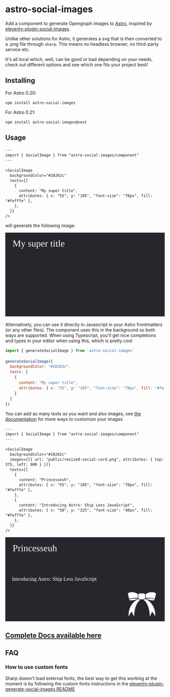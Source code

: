 # astro-social-images

Add a component to generate Opengraph images to [Astro](https://astro.build/), inspired by [eleventy-plugin-social-images](https://github.com/manustays/eleventy-plugin-generate-social-images).

Unlike other solutions for Astro, it generates a svg that is then converted to a .png file through `sharp`. This means no headless browser, no third-party service etc.

It's all local which, well, can be good or bad depending on your needs, check out different options and see which one fits your project best!

## Installing

For Astro 0.20:

```shell
npm install astro-social-images
```

For Astro 0.21:

```shell
npm install astro-social-images@next
```

## Usage

```astro
---
import { SocialImage } from "astro-social-images/component"
---

<SocialImage
  backgroundColor="#28262c"
  texts={[
    {
      content: "My super title",
      attributes: { x: "55", y: "105", "font-size": "70px", fill: "#fefffe" },
    },
  ]}
/>
```

will generate the following image:

![Image with "My super title" written in the top-left corner](./assets/screenshot.png)

Alternatively, you can use it directly in Javascript in your Astro frontmatters (or any other files). The component uses this in the background so both ways are supported. When using Typescript, you'll get nice completions and types in your editor when using this, which is pretty cool

```js
import { generateSocialImage } from `astro-social-images`

generateSocialImage({
  backgroundColor: "#28262c",
  texts: [
    {
      content: "My super title",
      attributes: { x: "55", y: "105", "font-size": "70px", fill: "#fefffe" }
    }
  ]
})
```

You can add as many texts as you want and also images, see [the documentation](./Docs.md) for more ways to customize your images

```astro
---
import { SocialImage } from "astro-social-images/component"
---

<SocialImage
  backgroundColor="#28262c"
  images={[{ url: "public/resized-social-card.png", attributes: { top: 375, left: 900 } }]}
  texts={[
    {
      content: "Princesseuh",
      attributes: { x: "55", y: "105", "font-size": "70px", fill: "#fefffe" },
    },
    {
      content: "Introducing Astro: Ship Less JavaScript",
      attributes: { x: "50", y: "325", "font-size": "40px", fill: "#fefffe" },
    },
  ]}
/>
```

![Image with "Princesseuh" written in the top-left corner, "Introducing Astro: Ship Less JavaScript" a bit below and a ribbon (my personal website logo) in the bottom right corner](./assets/screenshot2.png)

## [Complete Docs available here](./Docs.md)

## FAQ

### How to use custom fonts

Sharp doesn't load external fonts, the best way to get this working at the moment is by following the custom fonts instructions in the [eleventy-plugin-generate-social-images README](https://github.com/manustays/eleventy-plugin-generate-social-images#custom-fonts)
